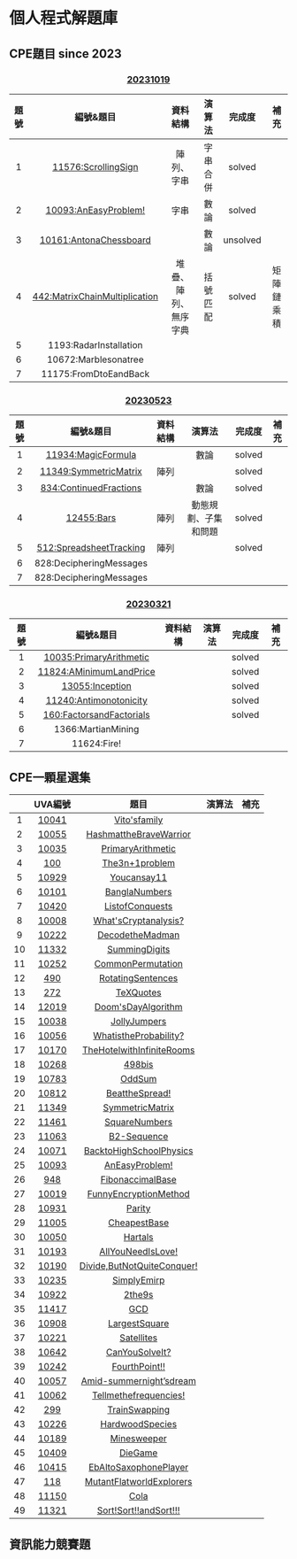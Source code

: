 # 個人程式解題庫
## CPE題目 since 2023
### <p align="center">[20231019](https://cpe.cse.nsysu.edu.tw/cpe/test_data/2023-10-17)</p>
|題號|編號&題目|資料結構|演算法|完成度|補充|
|:--:|:------:|:-----:|:----:|:---:|:--:|
|1|[11576:ScrollingSign](CPE/20231019CPE/11576Scrolling_Sign.cpp)|陣列、字串|字串合併|solved||
|2|[10093:AnEasyProblem!](一星題/An_Easy_Problem.cpp)|字串|數論|solved||
|3|[10161:AntonaChessboard](CPE/20231019CPE/10161Ant_on_a_Chessboard.cpp)||數論|unsolved||
|4|[442:MatrixChainMultiplication](CPE/20231019CPE/442Matrix_Chain_Multiplication.cpp)|堆疊、陣列、無序字典|括號匹配|solved|矩陣鏈乘積|
|5|1193:RadarInstallation|||||
|6|10672:Marblesonatree|||||
|7|11175:FromDtoEandBack|||||
### <p align="center">[20230523](https://cpe.cse.nsysu.edu.tw/cpe/test_data/2023-05-23)</p>
|題號|編號&題目|資料結構|演算法|完成度|補充|
|:--:|:------:|:-----:|:----:|:---:|:--:|
|1|[11934:MagicFormula](CPE/20230523CPE/11934Magic_Formula.cpp)||數論|solved||
|2|[11349:SymmetricMatrix](一星題/Symmetric_Matrix.cpp)|陣列||solved||
|3|[834:ContinuedFractions](CPE/20230523CPE/834Continued_Fractions.cpp)||數論|solved||
|4|[12455:Bars](CPE/20230523CPE/12455Bars.cpp)|陣列|動態規劃、子集和問題|solved||
|5|[512:SpreadsheetTracking](CPE/20230523CPE/512Spreadsheet_Tracking.cpp)|陣列||solved||
|6|828:DecipheringMessages|||||
|7|828:DecipheringMessages|||||
### <p align="center">[20230321](https://cpe.cse.nsysu.edu.tw/cpe/test_data/2023-03-21)</p>
|題號|編號&題目|資料結構|演算法|完成度|補充|
|:--:|:------:|:-----:|:----:|:---:|:--:|
|1|[10035:PrimaryArithmetic](一星題/Primary_Arithmetic.cpp)|||solved||
|2|[11824:AMinimumLandPrice](CPE/20230321CPE/11824A_Minimum_Land_Price.cpp)|||solved||
|3|[13055:Inception](CPE/20230321CPE/13055Inception.cpp)|||solved||
|4|[11240:Antimonotonicity](CPE/20230321CPE/11240Antimonotonicity.cpp)|||solved||
|5|[160:FactorsandFactorials](CPE/20230321CPE/60Factors_and_Factorials.cpp)|||solved||
|6|1366:MartianMining|||||
|7|11624:Fire!|||||
## CPE一顆星選集
||UVA編號|題目|演算法|補充|
|:-:|:-:|:-:|:-:|:-:|
|1|[10041](https://onlinejudge.org/index.php?option=com_onlinejudge&Itemid=8&category=12&page=show_problem&problem=982)|[Vito'sfamily](一星題/Vito_s_family.cpp)|||
|2|[10055](https://onlinejudge.org/index.php?option=com_onlinejudge&Itemid=8&category=12&page=show_problem&problem=996)|[HashmattheBraveWarrior](一星題/Hashmat_the_Brave_Warrior.cpp)|||
|3|[10035](https://onlinejudge.org/index.php?option=com_onlinejudge&Itemid=8&category=12&page=show_problem&problem=976)|[PrimaryArithmetic](一星題/Primary_Arithmetic.cpp)|||
|4|[100](https://onlinejudge.org/index.php?option=com_onlinejudge&Itemid=8&category=3&page=show_problem&problem=36)|[The3n+1problem](一星題/The_3n_1_problem.cpp)||||
|5|[10929](https://onlinejudge.org/index.php?option=com_onlinejudge&Itemid=8&category=21&page=show_problem&problem=1870)|[Youcansay11](一星題/You_can_say_11.cpp)||||
|6|[10101](https://onlinejudge.org/index.php?option=com_onlinejudge&Itemid=8&category=13&page=show_problem&problem=1042)|[BanglaNumbers](一星題/Bangla_Numbers.cpp)||||
|7|[10420](https://onlinejudge.org/index.php?option=com_onlinejudge&Itemid=8&category=16&page=show_problem&problem=1361)|[ListofConquests](一星題/List_of_Conquests.cpp)||||
|8|[10008](https://onlinejudge.org/index.php?option=com_onlinejudge&Itemid=8&category=12&page=show_problem&problem=949)|[What'sCryptanalysis?](一星題/What_s_Cryptanalysis.cpp)||||
|9|[10222](https://onlinejudge.org/index.php?option=com_onlinejudge&Itemid=8&category=14&page=show_problem&problem=1163)|[DecodetheMadman](一星題/Decode_the_Mad_man.cpp)||||
|10|[11332](https://onlinejudge.org/index.php?option=com_onlinejudge&Itemid=8&category=25&page=show_problem&problem=2307)|[SummingDigits](一星題/Summing_Digits.cpp)||||
|11|[10252](https://onlinejudge.org/index.php?option=com_onlinejudge&Itemid=8&page=show_problem&problem=1193)|[CommonPermutation](一星題/Common_Permutation.cpp)||||
|12|[490](https://onlinejudge.org/index.php?option=com_onlinejudge&Itemid=8&category=6&page=show_problem&problem=431)|[RotatingSentences](一星題/Rotating_Sentences.cpp)||||
|13|[272](https://onlinejudge.org/index.php?option=com_onlinejudge&Itemid=8&category=4&page=show_problem&problem=208)|[TeXQuotes](一星題/TeX_Quotes.cpp)||||
|14|[12019](https://onlinejudge.org/index.php?option=com_onlinejudge&Itemid=8&category=242&page=show_problem&problem=3170)|[Doom'sDayAlgorithm](一星題/Doom_s_Day_Algorithm.cpp)||||
|15|[10038](https://onlinejudge.org/index.php?option=com_onlinejudge&Itemid=8&category=12&page=show_problem&problem=979)|[JollyJumpers](一星題/Jolly_Jumpers.cpp)||||
|16|[10056](https://onlinejudge.org/index.php?option=com_onlinejudge&Itemid=8&category=12&page=show_problem&problem=997)|[WhatistheProbability?](一星題/What_is_the_Probability.cpp)||||
|17|[10170](https://onlinejudge.org/index.php?option=com_onlinejudge&Itemid=8&category=13&page=show_problem&problem=1111)|[TheHotelwithInfiniteRooms](一星題/The_Hotel_with_Infinite_Rooms.cpp)||||
|18|[10268](https://onlinejudge.org/index.php?option=com_onlinejudge&Itemid=8&category=14&page=show_problem&problem=1209)|[498bis](一星題/498_bis.cpp)||||
|19|[10783](https://onlinejudge.org/index.php?option=com_onlinejudge&Itemid=8&category=19&page=show_problem&problem=1724)|[OddSum](一星題/Odd_Sum.cpp)||||
|20|[10812](https://onlinejudge.org/index.php?option=com_onlinejudge&Itemid=8&category=24&page=show_problem&problem=1753)|[BeattheSpread!](一星題/Beat_the_Spread.cpp)||||
|21|[11349](https://onlinejudge.org/index.php?option=com_onlinejudge&Itemid=8&category=24&page=show_problem&problem=2324)|[SymmetricMatrix](一星題/Symmetric_Matrix.cpp)||||
|22|[11461](https://onlinejudge.org/index.php?option=com_onlinejudge&Itemid=8&category=24&page=show_problem&problem=2456)|[SquareNumbers](一星題/Square_Numbers.cpp)||||
|23|[11063](https://onlinejudge.org/index.php?option=com_onlinejudge&Itemid=8&category=24&page=show_problem&problem=2004)|[B2-Sequence](一星題/B2_Sequence.cpp)||||
|24|[10071](https://onlinejudge.org/index.php?option=com_onlinejudge&Itemid=8&category=24&page=show_problem&problem=1012)|[BacktoHighSchoolPhysics](一星題/Back_to_High_School_Physics.cpp)||||
|25|[10093](https://onlinejudge.org/index.php?option=com_onlinejudge&Itemid=8&category=24&page=show_problem&problem=1034)|[AnEasyProblem!](一星題/An_Easy_Problem.cpp)||||
|26|[948](https://onlinejudge.org/index.php?option=com_onlinejudge&Itemid=8&category=24&page=show_problem&problem=889)|[FibonaccimalBase](一星題/Fibonaccimal_Base.cpp)||||
|27|[10019](https://onlinejudge.org/index.php?option=com_onlinejudge&Itemid=8&category=24&page=show_problem&problem=960)|[FunnyEncryptionMethod](一星題/Funny_Encryption_Method.cpp)||||
|28|[10931](https://onlinejudge.org/index.php?option=com_onlinejudge&Itemid=8&category=24&page=show_problem&problem=1872)|[Parity](一星題/Parity.cpp)||||
|29|[11005](https://onlinejudge.org/index.php?option=com_onlinejudge&Itemid=8&category=24&page=show_problem&problem=1946)|[CheapestBase](一星題/Cheapest_Base.cpp)||||
|30|[10050](https://onlinejudge.org/index.php?option=com_onlinejudge&Itemid=8&category=24&page=show_problem&problem=991)|[Hartals](一星題/Hartals.cpp)||||
|31|[10193](https://onlinejudge.org/index.php?option=com_onlinejudge&Itemid=8&category=24&page=show_problem&problem=1134)|[AllYouNeedIsLove!](一星題/All_You_Need_Is_Love.cpp)||||
|32|[10190](https://onlinejudge.org/index.php?option=com_onlinejudge&Itemid=8&category=24&page=show_problem&problem=1131)|[Divide,ButNotQuiteConquer!](一星題/Divide_But_Not_Quite_Conquer.cpp)||||
|33|[10235](https://onlinejudge.org/index.php?option=com_onlinejudge&Itemid=8&category=24&page=show_problem&problem=1176)|[SimplyEmirp](一星題/Simply_Emirp.cpp)||||
|34|[10922](https://onlinejudge.org/index.php?option=com_onlinejudge&Itemid=8&category=24&page=show_problem&problem=1863)|[2the9s](一星題/2_the_9s.cpp)||||
|35|[11417](https://onlinejudge.org/index.php?option=com_onlinejudge&Itemid=8&category=24&page=show_problem&problem=2412)|[GCD](一星題/GCD.cpp)||||
|36|[10908](https://onlinejudge.org/index.php?option=com_onlinejudge&Itemid=8&category=24&page=show_problem&problem=1849)|[LargestSquare](一星題/Largest_Squares.cpp)||||
|37|[10221](https://onlinejudge.org/index.php?option=com_onlinejudge&Itemid=8&category=24&page=show_problem&problem=1162)|[Satellites](一星題/Satellites.cpp)||||
|38|[10642](https://onlinejudge.org/index.php?option=com_onlinejudge&Itemid=8&category=24&page=show_problem&problem=1583)|[CanYouSolveIt?](一星題/Can_You_Solve_It.cpp)||||
|39|[10242](https://onlinejudge.org/index.php?option=com_onlinejudge&Itemid=8&category=24&page=show_problem&problem=1183)|[FourthPoint!!](一星題/Fourth_Point.cpp)||||
|40|[10057](https://onlinejudge.org/index.php?option=com_onlinejudge&Itemid=8&category=24&page=show_problem&problem=998)|[Amid-summernight’sdream](一星題/A_mid_summer_night_s_dream.cpp)||||
|41|[10062](https://onlinejudge.org/index.php?option=com_onlinejudge&Itemid=8&category=24&page=show_problem&problem=1003)|[Tellmethefrequencies!](一星題/)||||
|42|[299](https://onlinejudge.org/index.php?option=com_onlinejudge&Itemid=8&category=24&page=show_problem&problem=235)|[TrainSwapping](一星題/)||||
|43|[10226](https://onlinejudge.org/index.php?option=com_onlinejudge&Itemid=8&category=24&page=show_problem&problem=1167)|[HardwoodSpecies](一星題/)||||
|44|[10189](https://onlinejudge.org/index.php?option=com_onlinejudge&Itemid=8&category=24&page=show_problem&problem=1130)|[Minesweeper](一星題/)||||
|45|[10409](https://onlinejudge.org/index.php?option=com_onlinejudge&Itemid=8&category=24&page=show_problem&problem=1350)|[DieGame](一星題/)||||
|46|[10415](https://onlinejudge.org/index.php?option=com_onlinejudge&Itemid=8&category=24&page=show_problem&problem=1356)|[EbAltoSaxophonePlayer](一星題/)||||
|47|[118](https://onlinejudge.org/index.php?option=com_onlinejudge&Itemid=8&category=24&page=show_problem&problem=54)|[MutantFlatworldExplorers](一星題/)||||
|48|[11150](https://onlinejudge.org/index.php?option=com_onlinejudge&Itemid=8&category=24&page=show_problem&problem=2091)|[Cola](一星題/)||||
|49|[11321](https://onlinejudge.org/index.php?option=com_onlinejudge&Itemid=8&category=25&page=show_problem&problem=2296)|[Sort!Sort!!andSort!!!](一星題/)||||
## 資訊能力競賽題

